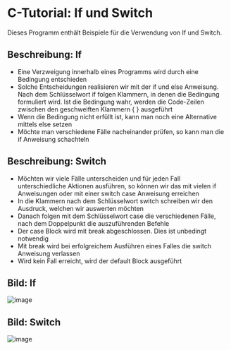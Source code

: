 # C-Tutorial: If und Switch

Dieses Programm enthält Beispiele für die Verwendung von If und Switch.

## Beschreibung: If

- Eine Verzweigung innerhalb eines Programms wird durch eine Bedingung entschieden
- Solche Entscheidungen realisieren wir mit der if und else Anweisung. Nach dem Schlüsselwort if folgen Klammern, in denen die Bedingung formuliert wird. Ist die Bedingung wahr, werden die Code-Zeilen zwischen den geschweiften Klammern { } ausgeführt
- Wenn die Bedingung nicht erfüllt ist, kann man noch eine Alternative mittels else setzen
- Möchte man verschiedene Fälle nacheinander prüfen, so kann man die if Anweisung schachteln

## Beschreibung: Switch

- Möchten wir viele Fälle unterscheiden und für jeden Fall unterschiedliche Aktionen ausführen, so können wir das mit vielen if Anweisungen oder mit einer switch case Anweisung erreichen
- In die Klammern nach dem Schlüsselwort switch schreiben wir den Ausdruck, welchen wir auswerten möchten
- Danach folgen mit dem Schlüsselwort case die verschiedenen Fälle, nach dem Doppelpunkt die auszuführenden Befehle
- Der case Block wird mit break abgeschlossen. Dies ist unbedingt notwendig
- Mit break wird bei erfolgreichem Ausführen eines Falles die switch Anweisung verlassen
- Wird kein Fall erreicht, wird der default Block ausgeführt

## Bild: If

![image](https://user-images.githubusercontent.com/63674539/195984104-4deadb9a-6502-458a-a5e9-a55796a41017.png)

## Bild: Switch

![image](https://user-images.githubusercontent.com/63674539/195984630-bb08e1a8-d1d5-4986-9c03-28a7899a84ba.png)
